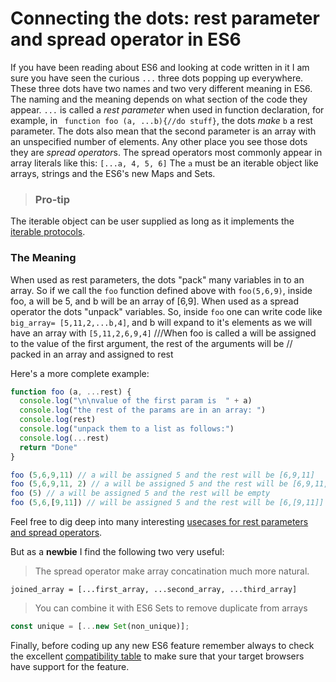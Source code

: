 # Connecting the dots: rest parameter and spread operator in ES6


If you have been reading about ES6 and looking at code written in it I am sure you have seen the curious `...` three dots popping up everywhere. These three dots have two names and two very different meaning in ES6. The naming and the meaning depends on what section of the code they appear. `...` is called a *rest parameter* when used in function declaration, for example, in ` function foo (a, ...b){//do stuff}`, the dots _make_ `b` a rest parameter.  The dots also mean that the second parameter is an array with an unspecified number of elements. Any other place you see those dots they are *spread operator*s. The spread operators most commonly appear in array literals like this: `[...a, 4, 5, 6]` The `a` must be an iterable object like arrays, strings and the ES6's new Maps and Sets.  

>### Pro-tip
The iterable object can be user supplied as long as it implements the [iterable protocols](https://developer.mozilla.org/en-US/docs/Web/JavaScript/Reference/Iteration_protocols#The_iterable_protocol).


### The Meaning
When used as rest parameters, the dots "pack" many variables in to an array. So if we call the `foo` function defined above with `foo(5,6,9)`, inside foo, a will be 5, and b will be an array of [6,9].  When used as a spread operator the dots "unpack" variables. So, inside `foo` one can write code like `big_array= [5,11,2,...b,4]`, and b will expand to it's elements as we will have an array with `[5,11,2,6,9,4]` 
///When foo is called a will be assigned to the value of the first argument, the rest of the arguments will be
// packed in an array and assigned to rest

Here's a more complete example:

```javascript
function foo (a, ...rest) {
  console.log("\n\nvalue of the first param is  " + a)
  console.log("the rest of the params are in an array: ")
  console.log(rest)
  console.log("unpack them to a list as follows:")
  console.log(...rest) 
  return "Done"
}

foo (5,6,9,11) // a will be assigned 5 and the rest will be [6,9,11]
foo (5,6,9,11, 2) // a will be assigned 5 and the rest will be [6,9,11, 12]
foo (5) // a will be assigned 5 and the rest will be empty
foo (5,6,[9,11]) // will be assigned 5 and the rest will be [6,[9,11]]

```

Feel free to dig deep into many interesting [usecases for rest parameters and spread operators](https://dmitripavlutin.com/how-three-dots-changed-javascript/). 

But as a **newbie** I find the following two very useful:

>The spread operator make array concatination much more natural. 

`joined_array = [...first_array, ...second_array, ...third_array]`

>You can combine it with ES6 Sets to remove duplicate from arrays

```javascript 
const unique = [...new Set(non_unique)];
``` 


Finally, before coding up any new ES6 feature remember always to check the excellent [compatibility table](http://kangax.github.io/compat-table/es6/) to make sure that your target browsers have support for the feature.
